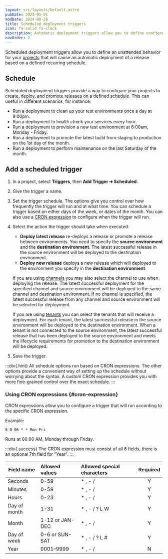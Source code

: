 ```yaml
---
layout: src/layouts/Default.astro
pubDate: 2023-01-01
modDate: 2024-08-28
title: Scheduled deployment triggers
icon: fa-solid fa-clock
description: Automatic deployment triggers allow you to define unattended behavior for your project that will cause an automatic deployment of a release into an environment.
navOrder: 2
---
```


Scheduled deployment triggers allow you to define an unattended behavior for your [projects](/docs/projects) that will cause an automatic deployment of a release based on a defined recurring schedule.

## Schedule

Scheduled deployment triggers provide a way to configure your projects to create, deploy, and promote releases on a defined schedule. This can useful in different scenarios, for instance:

* Run a deployment to clean up your test environments once a day at 9:00pm.
* Run a deployment to health check your services every hour.
* Run a deployment to provision a new test environment at 6:00am, Monday - Friday.
* Run a deployment to promote the latest build from staging to production on the 1st day of the month.
* Run a deployment to perform maintenance on the last Saturday of the month.

## Add a scheduled trigger

1. In a project, select **Triggers**, then **Add Trigger ➜ Scheduled**.
2. Give the trigger a name.
3. Set the trigger schedule. The options give you control over how frequently the trigger will run and at what time. You can schedule a trigger based on either days of the week, or dates of the month. You can also use a [CRON expression](#cron-expression) to configure when the trigger will run.
4. Select the action the trigger should take when executed.
   - **Deploy latest release** re-deploys a release or promote a release between environments. You need to specify the **source environment** and the **destination environment**. The latest successful release in the source environment will be deployed to the destination environment.
   - **Deploy new release** deploys a new release which will deployed to the environment you specify in the **destination environment**.

    If you are using [channels](/docs/releases/channels) you may also select the channel to use when deploying the release. The latest successful deployment for the specified channel and source environment will be deployed to the same channel and destination environment. If no channel is specified, the latest successful release from any channel and source environment will be selected for deployment.

    If you are using [tenants](/docs/tenants) you can select the tenants that will receive a deployment. For each tenant, the latest successful release in the source environment will be deployed to the destination environment. When a tenant is not connected to the source environment, the latest successful release that has been deployed to the source environment and meets the lifecycle requirements for promotion to the destination environment will be deployed.

5. Save the trigger.

:::div{.hint}
All schedule options run based on CRON expressions. The other options provide a convenient way of setting up the schedule without worrying about the syntax. A custom CRON expression provides you with more fine-grained control over the exact schedule.
:::

### Using CRON expressions {#cron-expression}

CRON expressions allow you to configure a trigger that will run according to the specific CRON expression.

Example:

`0 0 06 * * Mon-Fri`

Runs at 06:00 AM, Monday through Friday.

:::div{.success}
The CRON expression must consist of all 6 fields, there is an optional 7th field for "Year".
:::

| Field name    | Allowed values       | Allowed special characters  | Required |
| ------------- |:-------------------- |:--------------------------- | :------: |
| Seconds       | 0-59                 | * , - /                     | Y        |
| Minutes       | 0-59                 | * , - /                     | Y        |
| Hours         | 0-23                 | * , - /                     | Y        |
| Day of month  | 1-31                 | * , - / ? L W               | Y        |
| Month         | 1-12 or JAN-DEC      | * , - /                     | Y        |
| Day of week   | 0-6 or SUN-SAT       | * , - / ? L #               | Y        |
| Year          | 0001–9999            | * , - /                     | N        |
